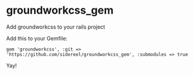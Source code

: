 groundworkcss_gem
=================

Add groundworkcss to your rails project


Add this to your Gemfile:
```
gem 'groundworkcss', :git => 'https://github.com/sidereel/groundworkcss_gem', :submodules => true
```

Yay!
